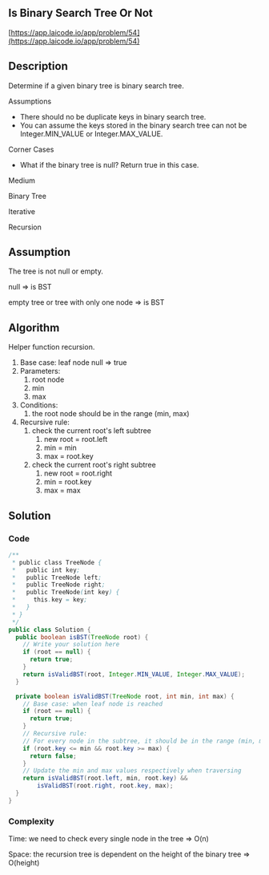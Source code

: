 <!----- Conversion time: 0.816 seconds.


Using this Markdown file:

1. Cut and paste this output into your source file.
2. See the notes and action items below regarding this conversion run.
3. Check the rendered output (headings, lists, code blocks, tables) for proper
   formatting and use a linkchecker before you publish this page.

Conversion notes:

* GD2md-html version 1.0β13
* Sat Jan 05 2019 03:33:33 GMT-0800 (PST)
* Source doc: https://docs.google.com/open?id=1kaBiYFnU0IPUrBIZmU3z3ximMEM_dbfLxMFBfDrYq2E
----->



## Is Binary Search Tree Or Not

[https://app.laicode.io/app/problem/54](https://app.laicode.io/app/problem/54)


## Description

Determine if a given binary tree is binary search tree.

Assumptions



*   There should no be duplicate keys in binary search tree.
*   You can assume the keys stored in the binary search tree can not be Integer.MIN_VALUE or Integer.MAX_VALUE.

Corner Cases



*   What if the binary tree is null? Return true in this case.

Medium

Binary Tree

Iterative

Recursion


## Assumption

The tree is not null or empty.

null ⇒ is BST

empty tree or tree with only one node ⇒ is BST


## Algorithm

Helper function recursion.



1.  Base case: leaf node null ⇒ true
1.  Parameters:
    1.  root node
    1.  min
    1.  max
1.  Conditions:
    1.  the root node should be in the range (min, max)
1.  Recursive rule:
    1.  check the current root's left subtree
        1.  new root = root.left
        1.  min = min
        1.  max = root.key
    1.  check the current root's right subtree
        1.  new root = root.right
        1.  min = root.key
        1.  max = max




## Solution


### Code


```java
/**
 * public class TreeNode {
 *   public int key;
 *   public TreeNode left;
 *   public TreeNode right;
 *   public TreeNode(int key) {
 *     this.key = key;
 *   }
 * }
 */
public class Solution {
  public boolean isBST(TreeNode root) {
    // Write your solution here
    if (root == null) {
      return true;
    }
    return isValidBST(root, Integer.MIN_VALUE, Integer.MAX_VALUE);
  }

  private boolean isValidBST(TreeNode root, int min, int max) {
    // Base case: when leaf node is reached
    if (root == null) {
      return true;
    }
    // Recursive rule:
    // For every node in the subtree, it should be in the range (min, max)
    if (root.key <= min && root.key >= max) {
      return false;
    }
    // Update the min and max values respectively when traversing
    return isValidBST(root.left, min, root.key) &&
        isValidBST(root.right, root.key, max);
  }
}
```



### Complexity

Time: we need to check every single node in the tree ⇒ O(n)

Space: the recursion tree is dependent on the height of the binary tree ⇒ O(height)


<!-- GD2md-html version 1.0β13 -->
